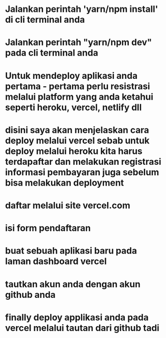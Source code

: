 <!-- instalasi -->

# Jalankan perintah 'yarn/npm install' di cli terminal anda

<!-- menjalankan program -->

# Jalankan perintah "yarn/npm dev" pada cli terminal anda

<!-- deploy -->

# Untuk mendeploy aplikasi anda pertama - pertama perlu resistrasi melalui platform yang anda ketahui seperti heroku, vercel, netlify dll

# disini saya akan menjelaskan cara deploy melalui vercel sebab untuk deploy melalui heroku kita harus terdapaftar dan melakukan registrasi informasi pembayaran juga sebelum bisa melakukan deployment

# daftar melalui site vercel.com

# isi form pendaftaran

# buat sebuah aplikasi baru pada laman dashboard vercel

# tautkan akun anda dengan akun github anda

# finally deploy applikasi anda pada vercel melalui tautan dari github tadi
